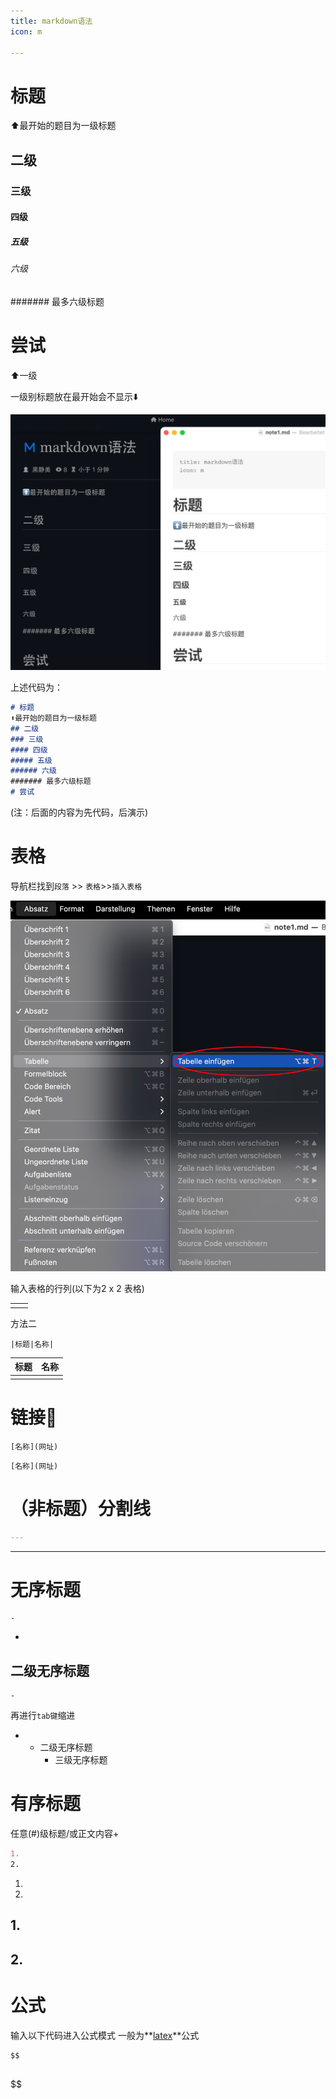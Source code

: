 ```yaml
---
title: markdown语法
icon: m

---
```


# 标题

⬆️最开始的题目为一级标题

## 二级

### 三级

#### 四级

##### 五级

###### 六级

####### 最多六级标题

# 尝试

⬆️一级

一级别标题放在最开始会不显示⬇️

![image-20240329175336380](./note1.assets/image-20240329175336380.png)

上述代码为：

```markdown
# 标题
⬆️最开始的题目为一级标题
## 二级
### 三级
#### 四级
##### 五级
###### 六级
####### 最多六级标题
# 尝试
```

(注：后面的内容为先代码，后演示)



# 表格

导航栏找到`段落` >> `表格`>>`插入表格`

<img src="./note1.assets/image-20240329175640930.png" alt="image-20240329175640930"  />

输入表格的行列(以下为2 x 2 表格)

|      |      |
| ---- | ---- |
|      |      |

方法二

```|||
|标题|名称|
```

| 标题 | 名称 |
| ---- | ---- |
|      |      |



# 链接🔗

```
[名称](网址)
```

```
[名称](网址)
```



# （非标题）分割线

```markdown
---
```

---



# 无序标题

```
-
```

- 

## 二级无序标题

```
-
```

再进行`tab键`缩进

- ​	
    -  二级无序标题
        - 三级无序标题

# 有序标题

任意(#)级标题/或正文内容+

```markdown
1. 
2.
```

1.  
2. 

## 1.

## 2.



# 公式

输入以下代码进入公式模式 一般为**<u>latex</u>**公式

```
$$


```

$$



